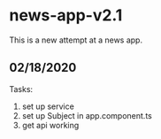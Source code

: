 # news-app-v2.1

This is a new attempt at a news app.

## 02/18/2020

Tasks: 
1. set up service
2. set up Subject in app.component.ts
3. get api working
